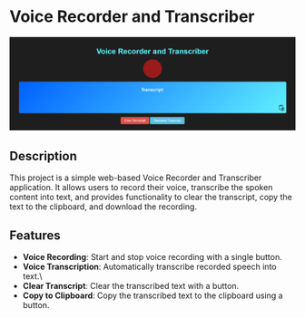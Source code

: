 # Voice Recorder and Transcriber

![Screenshot](Screenshot1.png)

## Description

This project is a simple web-based Voice Recorder and Transcriber application. It allows users to record their voice, transcribe the spoken content into text, and provides functionality to clear the transcript, copy the text to the clipboard, and download the recording.

## Features
- **Voice Recording**: Start and stop voice recording with a single button.
- **Voice Transcription**: Automatically transcribe recorded speech into text.\
- **Clear Transcript**: Clear the transcribed text with a button.
- **Copy to Clipboard**: Copy the transcribed text to the clipboard using a button.
